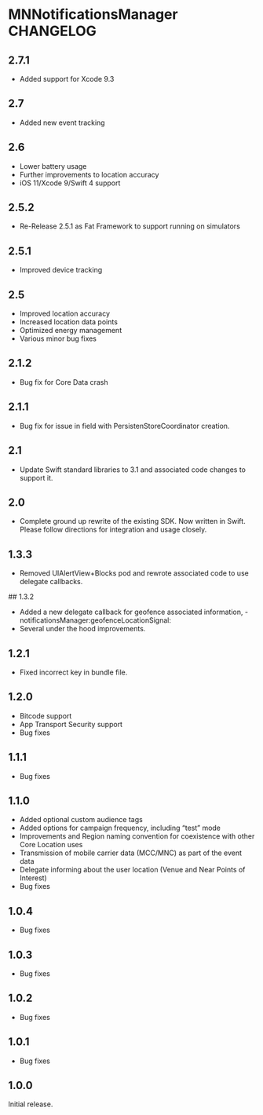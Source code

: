 # MNNotificationsManager CHANGELOG

## 2.7.1

- Added support for Xcode 9.3

## 2.7

- Added new event tracking

## 2.6

- Lower battery usage
- Further improvements to location accuracy
- iOS 11/Xcode 9/Swift 4 support

## 2.5.2

- Re-Release 2.5.1 as Fat Framework to support running on simulators

## 2.5.1

- Improved device tracking

## 2.5

- Improved location accuracy
- Increased location data points
- Optimized energy management
- Various minor bug fixes

## 2.1.2

- Bug fix for Core Data crash

## 2.1.1

- Bug fix for issue in field with PersistenStoreCoordinator creation.

## 2.1

- Update Swift standard libraries to 3.1 and associated code changes to support it.

## 2.0

- Complete ground up rewrite of the existing SDK.  Now written in Swift.  Please follow directions for integration and usage closely.

## 1.3.3

- Removed UIAlertView+Blocks pod and rewrote associated code to use delegate callbacks.

## 1.3.2

- Added a new delegate callback for geofence associated information, -notificationsManager:geofenceLocationSignal:
- Several under the hood improvements.

## 1.2.1

- Fixed incorrect key in bundle file.

## 1.2.0

- Bitcode support
- App Transport Security support
- Bug fixes

## 1.1.1

- Bug fixes

## 1.1.0

- Added optional custom audience tags
- Added options for campaign frequency, including “test” mode
- Improvements and Region naming convention for coexistence with other Core Location uses
- Transmission of mobile carrier data (MCC/MNC) as part of the event data
- Delegate informing about the user location (Venue and Near Points of Interest)
- Bug fixes

## 1.0.4

- Bug fixes

## 1.0.3

- Bug fixes

## 1.0.2

- Bug fixes

## 1.0.1

- Bug fixes

## 1.0.0

Initial release.
